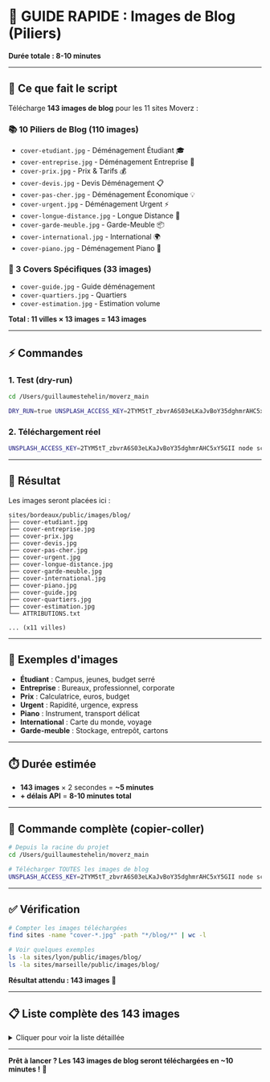 # 📝 GUIDE RAPIDE : Images de Blog (Piliers)

**Durée totale : 8-10 minutes**

---

## 🎯 **Ce que fait le script**

Télécharge **143 images de blog** pour les 11 sites Moverz :

### **📚 10 Piliers de Blog** (110 images)
- `cover-etudiant.jpg` - Déménagement Étudiant 🎓
- `cover-entreprise.jpg` - Déménagement Entreprise 🏢  
- `cover-prix.jpg` - Prix & Tarifs 💰
- `cover-devis.jpg` - Devis Déménagement 📋
- `cover-pas-cher.jpg` - Déménagement Économique 💡
- `cover-urgent.jpg` - Déménagement Urgent ⚡
- `cover-longue-distance.jpg` - Longue Distance 🚛
- `cover-garde-meuble.jpg` - Garde-Meuble 📦
- `cover-international.jpg` - International 🌍
- `cover-piano.jpg` - Déménagement Piano 🎹

### **🎨 3 Covers Spécifiques** (33 images)
- `cover-guide.jpg` - Guide déménagement
- `cover-quartiers.jpg` - Quartiers
- `cover-estimation.jpg` - Estimation volume

**Total : 11 villes × 13 images = 143 images**

---

## ⚡ **Commandes**

### **1. Test (dry-run)**
```bash
cd /Users/guillaumestehelin/moverz_main

DRY_RUN=true UNSPLASH_ACCESS_KEY=2TYM5tT_zbvrA6S03eLKaJvBoY35dghmrAHC5xY5GII node scripts/download-blog-images.cjs
```

### **2. Téléchargement réel**
```bash
UNSPLASH_ACCESS_KEY=2TYM5tT_zbvrA6S03eLKaJvBoY35dghmrAHC5xY5GII node scripts/download-blog-images.cjs
```

---

## 📁 **Résultat**

Les images seront placées ici :

```
sites/bordeaux/public/images/blog/
├── cover-etudiant.jpg
├── cover-entreprise.jpg
├── cover-prix.jpg
├── cover-devis.jpg
├── cover-pas-cher.jpg
├── cover-urgent.jpg
├── cover-longue-distance.jpg
├── cover-garde-meuble.jpg
├── cover-international.jpg
├── cover-piano.jpg
├── cover-guide.jpg
├── cover-quartiers.jpg
├── cover-estimation.jpg
└── ATTRIBUTIONS.txt

... (x11 villes)
```

---

## 🎨 **Exemples d'images**

- **Étudiant** : Campus, jeunes, budget serré
- **Entreprise** : Bureaux, professionnel, corporate
- **Prix** : Calculatrice, euros, budget
- **Urgent** : Rapidité, urgence, express
- **Piano** : Instrument, transport délicat
- **International** : Carte du monde, voyage
- **Garde-meuble** : Stockage, entrepôt, cartons

---

## ⏱️ **Durée estimée**

- **143 images** × 2 secondes = **~5 minutes**
- **+ délais API** = **8-10 minutes total**

---

## 🚀 **Commande complète (copier-coller)**

```bash
# Depuis la racine du projet
cd /Users/guillaumestehelin/moverz_main

# Télécharger TOUTES les images de blog
UNSPLASH_ACCESS_KEY=2TYM5tT_zbvrA6S03eLKaJvBoY35dghmrAHC5xY5GII node scripts/download-blog-images.cjs
```

---

## ✅ **Vérification**

```bash
# Compter les images téléchargées
find sites -name "cover-*.jpg" -path "*/blog/*" | wc -l

# Voir quelques exemples
ls -la sites/lyon/public/images/blog/
ls -la sites/marseille/public/images/blog/
```

**Résultat attendu : 143 images** 🎉

---

## 📋 **Liste complète des 143 images**

<details>
<summary>Cliquer pour voir la liste détaillée</summary>

### Bordeaux (13 images)
- ✅ cover-etudiant.jpg
- ✅ cover-entreprise.jpg  
- ✅ cover-prix.jpg
- ✅ cover-devis.jpg
- ✅ cover-pas-cher.jpg
- ✅ cover-urgent.jpg
- ✅ cover-longue-distance.jpg
- ✅ cover-garde-meuble.jpg
- ✅ cover-international.jpg
- ✅ cover-piano.jpg
- ✅ cover-guide.jpg
- ✅ cover-quartiers.jpg
- ✅ cover-estimation.jpg

### Lille (13 images)
- ✅ cover-etudiant.jpg
- ✅ cover-entreprise.jpg
- ... (même liste)

### Lyon (13 images)
- ✅ cover-etudiant.jpg
- ✅ cover-entreprise.jpg
- ... (même liste)

### Marseille (13 images)
- ✅ cover-etudiant.jpg
- ✅ cover-entreprise.jpg
- ... (même liste)

### Montpellier (13 images)
- ✅ cover-etudiant.jpg
- ✅ cover-entreprise.jpg
- ... (même liste)

### Nantes (13 images)
- ✅ cover-etudiant.jpg
- ✅ cover-entreprise.jpg
- ... (même liste)

### Nice (13 images)
- ✅ cover-etudiant.jpg
- ✅ cover-entreprise.jpg
- ... (même liste)

### Rennes (13 images)
- ✅ cover-etudiant.jpg
- ✅ cover-entreprise.jpg
- ... (même liste)

### Rouen (13 images)
- ✅ cover-etudiant.jpg
- ✅ cover-entreprise.jpg
- ... (même liste)

### Strasbourg (13 images)
- ✅ cover-etudiant.jpg
- ✅ cover-entreprise.jpg
- ... (même liste)

### Toulouse (13 images)
- ✅ cover-etudiant.jpg
- ✅ cover-entreprise.jpg
- ... (même liste)

</details>

---

**Prêt à lancer ? Les 143 images de blog seront téléchargées en ~10 minutes !** 🚀
